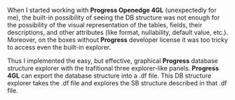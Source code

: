 
When I started working with **Progress Openedge 4GL** (unexpectedly for me), the built-in possibility of seeing the DB structure was not enough for the possibility of the visual representation of the tables, fields, their descriptions, and other attributes (like format, nullability, default value, etc.). Moreover, on the boxes without **Progress** developer license it was too tricky to access even the built-in explorer.

Thus I implemented the easy, but effective, graphical **Progress** database structure explorer with the trafitional three explorer-like panels. **Progress 4GL** can export the database structure into a .df file. This DB structure explorer takes the .df file and explores the SB structure described in that .df file.

